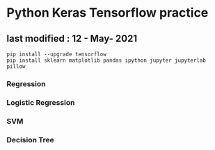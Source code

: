 # Python Keras Tensorflow practice
## last modified : 12 - May- 2021
````
pip install --upgrade tensorflow
pip install sklearn matplotlib pandas ipython jupyter jupyterlab pillow
````

### Regression
### Logistic Regression
### SVM
### Decision Tree